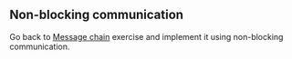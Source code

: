 ## Non-blocking communication

Go back to [Message chain](../message-chain) exercise and implement it using
non-blocking communication.
